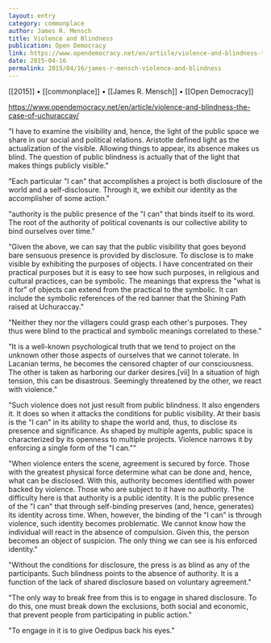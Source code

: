 ```yaml
---
layout: entry
category: commonplace
author: James R. Mensch
title: Violence and Blindness
publication: Open Democracy
link: https://www.opendemocracy.net/en/article/violence-and-blindness-the-case-of-uchuraccay/
date: 2015-04-16
permalink: 2015/04/16/james-r-mensch-violence-and-blindness
---
```


[[2015]] • [[commonplace]] • [[James R. Mensch]] • [[Open Democracy]] 

https://www.opendemocracy.net/en/article/violence-and-blindness-the-case-of-uchuraccay/

"I have to examine the visibility and, hence, the light of the public space we share in our social and political relations. Aristotle defined light as the actualization of the visible. Allowing things to appear, its absence makes us blind. The question of public blindness is actually that of the light that makes things publicly visible."

"Each particular "I can" that accomplishes a project is both disclosure of the world and a self-disclosure. Through it, we exhibit our identity as the accomplisher of some action."
 
"authority is the public presence of the "I can" that binds itself to its word. The root of the authority of political covenants is our collective ability to bind ourselves over time."

"Given the above, we can say that the public visibility that goes beyond bare sensuous presence is provided by disclosure. To disclose is to make visible by exhibiting the purposes of objects. I have concentrated on their practical purposes but it is easy to see how such purposes, in religious and cultural practices, can be symbolic. The meanings that express the "what is it for" of objects can extend from the practical to the symbolic. It can include the symbolic references of the red banner that the Shining Path raised at Uchuraccay."

"Neither they nor the villagers could grasp each other's purposes. They thus were blind to the practical and symbolic meanings correlated to these."

"It is a well-known psychological truth that we tend to project on the unknown other those aspects of ourselves that we cannot tolerate. In Lacanian terms, he becomes the censored chapter of our consciousness. The other is taken as harboring our darker desires.[vii] In a situation of high tension, this can be disastrous. Seemingly threatened by the other, we react with violence."

"Such violence does not just result from public blindness. It also engenders it. It does so when it attacks the conditions for public visibility. At their basis is the "I can" in its ability to shape the world and, thus, to disclose its presence and significance. As shaped by multiple agents, public space is characterized by its openness to multiple projects. Violence narrows it by enforcing a single form of the "I can.""
 
"When violence enters the scene, agreement is secured by force. Those with the greatest physical force determine what can be done and, hence, what can be disclosed. With this, authority becomes identified with power backed by violence. Those who are subject to it have no authority. The difficulty here is that authority is a public identity. It is the public presence of the "I can" that through self-binding preserves (and, hence, generates) its identity across time. When, however, the binding of the "I can" is through violence, such identity becomes problematic. We cannot know how the individual will react in the absence of compulsion. Given this, the person becomes an object of suspicion. The only thing we can see is his enforced identity."

"Without the conditions for disclosure, the press is as blind as any of the participants. Such blindness points to the absence of authority. It is a function of the lack of shared disclosure based on voluntary agreement."

"The only way to break free from this is to engage in shared disclosure. To do this, one must break down the exclusions, both social and economic, that prevent people from participating in public action."

"To engage in it is to give Oedipus back his eyes."
